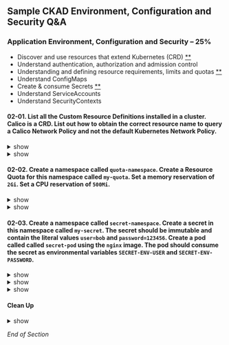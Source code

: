 ## Sample CKAD Environment, Configuration and Security Q&A

### Application Environment, Configuration and Security – 25%

- Discover and use resources that extend Kubernetes (CRD) [\*\*](https://github.com/jamesbuckett/ckad-questions/blob/main/02-ckad-env-configuration-security.md#02-01-list-all-the-custom-resource-definitions-installed-in-a-cluster-calico-is-a-crd-list-out-how-to-obtain-the-correct-resource-name-to-query-a-calico-network-policy-and-not-the-default-kubernetes-network-policy)
- Understand authentication, authorization and admission control
- Understanding and defining resource requirements, limits and quotas [\*\*](https://github.com/jamesbuckett/ckad-questions/blob/main/02-ckad-env-configuration-security.md#02-02-create-a-namespace-called-quota-namespace-create-a-resource-quota-for-this-namespace-called-my-quota-set-a-memory-reservation-of-2gi-set-a-cpu-reservation-of-500mi)
- Understand ConfigMaps
- Create & consume Secrets [\*\*](https://github.com/jamesbuckett/ckad-questions/blob/main/02-ckad-env-configuration-security.md#02-02-create-a-namespace-called-quota-namespace-create-a-resource-quota-for-this-namespace-called-my-quota-set-a-memory-reservation-of-2gi-set-a-cpu-reservation-of-500mi)
- Understand ServiceAccounts
- Understand SecurityContexts

#### 02-01. List all the Custom Resource Definitions installed in a cluster. Calico is a CRD. List out how to obtain the correct resource name to query a Calico Network Policy and not the default Kubernetes Network Policy.

<details><summary>show</summary>
<p>

```bash
clear
# kubectl get Custom Resource Definitions
kubectl get crds
```

Output:

```
NAME                                                  CREATED AT
bgpconfigurations.crd.projectcalico.org               2021-09-24T05:26:26Z
bgppeers.crd.projectcalico.org                        2021-09-24T05:26:26Z
blockaffinities.crd.projectcalico.org                 2021-09-24T05:26:26Z
clusterinformations.crd.projectcalico.org             2021-09-24T05:26:26Z
extensionservices.projectcontour.io                   2021-09-24T05:26:16Z
felixconfigurations.crd.projectcalico.org             2021-09-24T05:26:26Z
globalnetworkpolicies.crd.projectcalico.org           2021-09-24T05:26:26Z
globalnetworksets.crd.projectcalico.org               2021-09-24T05:26:26Z
hostendpoints.crd.projectcalico.org                   2021-09-24T05:26:26Z
httpproxies.projectcontour.io                         2021-09-24T05:26:16Z
ipamblocks.crd.projectcalico.org                      2021-09-24T05:26:26Z
ipamconfigs.crd.projectcalico.org                     2021-09-24T05:26:26Z
ipamhandles.crd.projectcalico.org                     2021-09-24T05:26:26Z
ippools.crd.projectcalico.org                         2021-09-24T05:26:26Z
kubecontrollersconfigurations.crd.projectcalico.org   2021-09-24T05:26:26Z
networkpolicies.crd.projectcalico.org                 2021-09-24T05:26:26Z
networksets.crd.projectcalico.org                     2021-09-24T05:26:26Z
tlscertificatedelegations.projectcontour.io           2021-09-24T05:26:16Z
```

</p>
</details>

<details><summary>show</summary>
<p>

```bash
clear
kubectl api-resources -o name | grep calico
```

Output:

```
bgpconfigurations.crd.projectcalico.org
bgppeers.crd.projectcalico.org
blockaffinities.crd.projectcalico.org
clusterinformations.crd.projectcalico.org
felixconfigurations.crd.projectcalico.org
globalnetworkpolicies.crd.projectcalico.org
globalnetworksets.crd.projectcalico.org
hostendpoints.crd.projectcalico.org
ipamblocks.crd.projectcalico.org
ipamconfigs.crd.projectcalico.org
ipamhandles.crd.projectcalico.org
ippools.crd.projectcalico.org
kubecontrollersconfigurations.crd.projectcalico.org
networkpolicies.crd.projectcalico.org        ## This is the Calico Resource Type that we want
networksets.crd.projectcalico.org

```

```bash
clear
kubectl get networkpolicies.crd.projectcalico.org
```

</p>
</details>

#### 02-02. Create a namespace called `quota-namespace`. Create a Resource Quota for this namespace called `my-quota`. Set a memory reservation of `2Gi`. Set a CPU reservation of `500Mi`.

<details><summary>show</summary>
<p>

```bash
clear
kubectl create namespace quota-namespace
kubectl config set-context --current --namespace=quota-namespace
```

```bash
clear
kubectl create quota -h | more
```

Output

```
  # Create a new resource quota named my-quota
  kubectl create quota my-quota --hard=cpu=1,memory=1G,pods=2,services=3,replicationcontrollers=2,resourcequotas=1,secrets=5,persistentvolumeclaims=10 ### This example matches most closely to the question.

  # Create a new resource quota named best-effort
  kubectl create quota best-effort --hard=pods=100 --scopes=BestEffort
```

</p>
</details>

<details><summary>show</summary>
<p>

```bash
clear
kubectl create quota my-quota --hard=cpu=500Mi,memory=2G
kubectl get quota
```

Output:

```
NAME       AGE    REQUEST                      LIMIT
my-quota   118s   cpu: 0/500Mi, memory: 0/2G
```

In English

- REQUEST = Minimum (Request)
- LIMIT = Maximum (Limits)

```bash
clear
# Try to run a Pod with resource requests exceeding the quota
kubectl run nginx --image=nginx --restart=Never --dry-run=client -o yaml | kubectl set resources -f - --requests=cpu=1000m,memory=4Gi --limits=cpu=1000m,memory=4Gi --local -o yaml > 02-02.yml
kubectl apply -f 02-02.yml
```

```bash
clear
# Try to run a Pod with resource requests within the quota
kubectl run nginx --image=nginx --restart=Never --dry-run=client -o yaml | kubectl set resources -f - --requests=cpu=250m,memory=1Gi --limits=cpu=250m,memory=1Gi --local -o yaml > 02-02.yml
kubectl apply -f 02-02.yml
kubectl get all
kubectl get quota
```

Output:

```
NAME       AGE   REQUEST                           LIMIT
my-quota   19m   cpu: 250m/500Mi, memory: 1Gi/2G
```

[Meaning of memory](https://kubernetes.io/docs/concepts/configuration/manage-resources-containers/#meaning-of-memory)

- Limits and requests for memory are measured in bytes.
- You can express memory as a plain integer or as a fixed-point number using one of these suffixes: E, P, T, G, M, k.
- You can also use the power-of-two equivalents: Ei, Pi, Ti, Gi, Mi, Ki.

In English:

- E/Ei = Exabyte
- P/Pi = Petabyte
- T/Ti = Terrabyte
- G/Gi = Gigabyte
- M/Mi = Megabyte
- k/Ki = Kilobyte

</p>
</details>

#### 02-03. Create a namespace called `secret-namespace`. Create a secret in this namespace called `my-secret`. The secret should be immutable and contain the literal values `user=bob` and `password=123456`. Create a pod called called `secret-pod` using the `nginx` image. The pod should consume the secret as environmental variables `SECRET-ENV-USER` and `SECRET-ENV-PASSWORD`.

<details><summary>show</summary>
<p>

```bash
mkdir ~/ckad/
clear
kubectl create namespace secret-namespace
kubectl config set-context --current --namespace=secret-namespace
```

</p>
</details>

<details><summary>show</summary>
<p>

Three types of secret:

- generic
- docker-registry
- tls

```bash
clear
# kubectl create secret -h
kubectl create secret generic -h | more
```

Output:

```
Examples:
  # Create a new secret named my-secret with keys for each file in folder bar
  kubectl create secret generic my-secret --from-file=path/to/bar

  # Create a new secret named my-secret with specified keys instead of names on disk
  kubectl create secret generic my-secret --from-file=ssh-privatekey=path/to/id_rsa
--from-file=ssh-publickey=path/to/id_rsa.pub

  # Create a new secret named my-secret with key1=supersecret and key2=topsecret
  kubectl create secret generic my-secret --from-literal=key1=supersecret --from-literal=key2=topsecret ### This example matches most closely to the question.

  # Create a new secret named my-secret using a combination of a file and a literal
  kubectl create secret generic my-secret --from-file=ssh-privatekey=path/to/id_rsa --from-literal=passphrase=topsecret

  # Create a new secret named my-secret from an env file
  kubectl create secret generic my-secret --from-env-file=path/to/bar.env
```

</p>
</details>

<details><summary>show</summary>
<p>

```bash
clear
# Create a generic secret
kubectl create secret generic my-secret --from-literal=user=bob --from-literal=password=123456 --dry-run=client -o yaml > ~/ckad/02-03-secret.yml
vi ~/ckad/02-03-secret.yml
```

kubernetes.io: [Immutable Secrets](https://kubernetes.io/docs/concepts/configuration/secret/#secret-immutable)

```bash
apiVersion: v1
data:
  password: MTIzNDU2
  user: Ym9i
immutable: true   # From Immutable Secrets link above
kind: Secret
metadata:
  creationTimestamp: null
  name: my-secret
```

```bash
clear
# Apply the YAML file to the Kubernetes API server
# The secret is availiable to all pods in the namespace
kubectl apply -f ~/ckad/02-03-secret.yml
# Verify that the secret got created
kubectl get secret my-secret
kubectl describe secret my-secret
```

```bash
clear
# Now to create the pod that will consume the secret
kubectl run secret-pod --image=nginx --restart=Never -n secret-namespace --dry-run=client -o yaml > ~/ckad/02-03-pod.yml
vi ~/ckad/02-03-pod.yml
```

kubernetes.io: [Using Secrets as environment variables](https://kubernetes.io/docs/concepts/configuration/secret/#using-secrets-as-environment-variables)

```bash
apiVersion: v1
kind: Pod
metadata:
  creationTimestamp: null
  labels:
    run: secret-pod
  name: secret-pod
  namespace: secret-namespace
spec:
  containers:
  - image: nginx
    name: secret-pod
    env:                             # From Using Secrets as environment variables link above
      - name: SECRET-ENV-USER        # From Using Secrets as environment variables link above
        valueFrom:                   # From Using Secrets as environment variables link above
          secretKeyRef:              # From Using Secrets as environment variables link above
            name: my-secret          # From Using Secrets as environment variables link above
            key: user                # From Using Secrets as environment variables link above
      - name: SECRET-ENV-PASSWORD    # From Using Secrets as environment variables link above
        valueFrom:                   # From Using Secrets as environment variables link above
          secretKeyRef:              # From Using Secrets as environment variables link above
            name: my-secret          # From Using Secrets as environment variables link above
            key: password            # From Using Secrets as environment variables link above
    resources: {}
  dnsPolicy: ClusterFirst
  restartPolicy: Never
status: {}
```

```bash
clear
# Apply the YAML file to the Kubernetes API server
kubectl apply -f ~/ckad/02-03-pod.yml
```

```bash
clear
# Quick verification that the deployment was created and the secret is visible as an environmental variable
kubectl exec secret-pod -- env
```

Output:

```
PATH=/usr/local/sbin:/usr/local/bin:/usr/sbin:/usr/bin:/sbin:/bin
HOSTNAME=secret-pod
NGINX_VERSION=1.21.3
NJS_VERSION=0.6.2
PKG_RELEASE=1~buster
SECRET-ENV-USER=bob ## Success
SECRET-ENV-PASSWORD=123456 ## Success
KUBERNETES_PORT_443_TCP_PORT=443
KUBERNETES_PORT_443_TCP_ADDR=10.245.0.1
KUBERNETES_SERVICE_HOST=10.245.0.1
KUBERNETES_SERVICE_PORT=443
KUBERNETES_SERVICE_PORT_HTTPS=443
KUBERNETES_PORT=tcp://10.245.0.1:443
KUBERNETES_PORT_443_TCP=tcp://10.245.0.1:443
KUBERNETES_PORT_443_TCP_PROTO=tcp
TERM=xterm
HOME=/root
```

</p>
</details>

#### Clean Up

<details><summary>show</summary>
<p>

```bash
yes | rm -R ~/ckad/
kubectl delete ns secret-namespace --force
kubectl delete ns quota-namespace --force
```

</p>
</details>

_End of Section_
